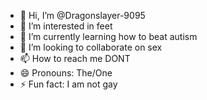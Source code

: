 - 👋 Hi, I’m @Dragonslayer-9095
- 👀 I’m interested in feet
- 🌱 I’m currently learning how to beat autism
- 💞️ I’m looking to collaborate on sex
- 📫 How to reach me DONT
- 😄 Pronouns: The/One
- ⚡ Fun fact: I am not gay

<!---
Dragonslayer-9095/Dragonslayer-9095 is a ✨ special ✨ repository because its `README.md` (this file) appears on your GitHub profile.
You can click the Preview link to take a look at your changes.
--->
